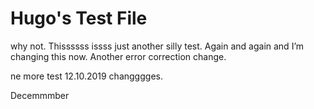 # Hugo's Test File
why not.
Thissssss issss just another silly test. Again and again and I’m changing this now. Another error correction change.

ne more test 12.10.2019 changggges.

Decemmmber
